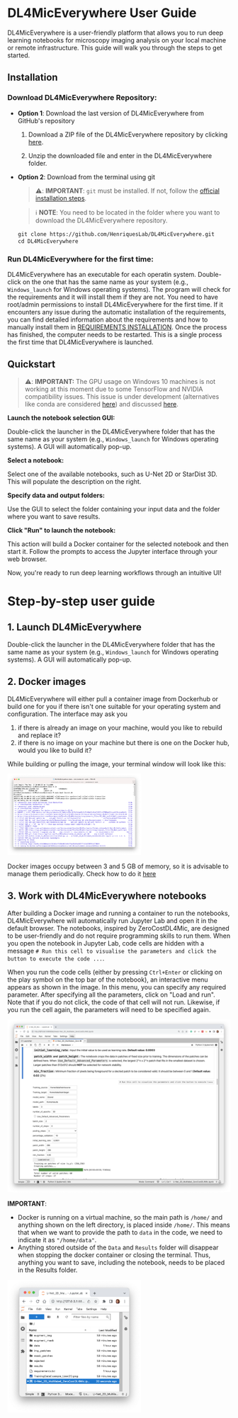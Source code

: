 # DL4MicEverywhere User Guide

DL4MicEverywhere is a user-friendly platform that allows you to run deep learning notebooks for microscopy imaging analysis on your local machine or remote infrastructure. This guide will walk you through the steps to get started.

## Installation

### Download DL4MicEverywhere Repository:

* **Option 1**: Download the last version of DL4MicEverywhere from GitHub's repository

    1. Download a ZIP file of the DL4MicEverywhere repository by clicking [here](https://github.com/HenriquesLab/DL4MicEverywhere/archive/refs/heads/main.zip).

    2. Unzip the downloaded file and enter in the DL4MicEverywhere folder. 

* **Option 2**: Download from the terminal using git

    > ⚠️: **IMPORTANT**:
    > `git` must be installed. If not, follow the [official installation steps](https://git-scm.com/book/en/v2/Getting-Started-Installing-Git).

    > ℹ️ **NOTE**:
    > You need to be located in the folder where you want to download the DL4MicEverywhere repository.

    ```
    git clone https://github.com/HenriquesLab/DL4MicEverywhere.git
    cd DL4MicEverywhere
    ```

### Run DL4MicEverywhere for the first time:
DL4MicEverywhere has an executable for each operatin system. Double-click on the one that has the same name as your system (e.g., `Windows_launch` for Windows operating systems). The program will check for the requirements and it will install them if they are not. You need to have root/admin permissions to install DL4MicEverywhere for the first time. If it encounters any issue during the automatic installation of the requirements, you can find detailed information about the requirements and how to manually install them in [REQUIREMENTS INSTALLATION](REQUIREMENTS_INSTALLATION.md).
Once the process has finished, the computer needs to be restarted. 
This is a single process the first time that DL4MicEverywhere is launched. 

## Quickstart 

> ⚠️: **IMPORTANT:**
> The GPU usage on Windows 10 machines is not working at this moment due to some TensorFlow and NVIDIA compatibility issues. This issue is under development (alternatives like conda are considered [here](https://github.com/HenriquesLab/DL4MicEverywhere/tree/Pass-to-conda)) and discussed [here](https://github.com/HenriquesLab/DL4MicEverywhere/issues/24). 

**Launch the notebook selection GUI:**

Double-click the launcher in the DL4MicEverywhere folder that has the same name as your system (e.g., `Windows_launch` for Windows operating systems). A GUI will automatically pop-up.

**Select a notebook:**

Select one of the available notebooks, such as U-Net 2D or StarDist 3D. This will populate the description on the right.

**Specify data and output folders:** 

Use the GUI to select the folder containing your input data and the folder where you want to save results. 

**Click "Run" to launch the notebook:**

This action will build a Docker container for the selected notebook and then start it. Follow the prompts to access the Jupyter interface through your web browser.

Now, you're ready to run deep learning workflows through an intuitive UI!


# Step-by-step user guide


## 1. Launch DL4MicEverywhere

Double-click the launcher in the DL4MicEverywhere folder that has the same name as your system (e.g., `Windows_launch` for Windows operating systems). A GUI will automatically pop-up.

## 2. Docker images

DL4MicEverywhere will either pull a container image from Dockerhub or build one for you if there isn't one suitable for your operating system and configuration. The interface may ask you 

1. if there is already an image on your machine, would you like to rebuild and replace it?
2. if there is no image on your machine but there is one on the Docker hub, would you like to build it?
   
While building or pulling the image, your terminal window will look like this:

<img src="https://github.com/HenriquesLab/DL4MicEverywhere/blob/documentation/Wiki%20images/IMAGE_BUILD_TERMINAL.png" 
     alt="Terminal after building a docker image"
     width="60%" 
     height="60%" />

Docker images occupy between 3 and 5 GB of memory, so it is advisable to manage them periodically. Check how to do it [here](DOCKER_DESKTOP.md)

## 3. Work with DL4MicEverywhere notebooks
After building a Docker image and running a container to run the notebooks, DL4MicEverywhere will automatically run Jupyter Lab and open it in the default browser.
The notebooks, inspired by ZeroCostDL4Mic, are designed to be user-friendly and do not require programming skills to run them. When you open the notebook in Jupyter Lab, code cells are hidden with a message `# Run this cell to visualise the parameters and click the button to execute the code ...`. 

When you run the code cells (either by pressing `Ctrl+Enter` or clicking on the play symbol on the top bar of the notebook), an interactive menu appears as shown in the image. In this menu, you can specify any required parameter. After specifying all the parameters, click on "Load and run". Note that if you do not click, the code of that cell will not run. Likewise, if you run the cell again, the parameters will need to be specified again. 

<img src="https://github.com/HenriquesLab/DL4MicEverywhere/blob/documentation/Wiki%20images/NOTEBOOK_PARAMS.png" 
     alt="Notebook parameters"
     width="100%" 
     height="100%" />

**IMPORTANT**: 
- Docker is running on a virtual machine, so the main path is `/home/` and anything shown on the left directory, is placed inside `/home/`. This means that when we want to provide the path to `data` in the code, we need to indicate it as `"/home/data"`.
- Anything stored outside of the `Data` and `Results` folder will disappear when stopping the docker container or closing the terminal. Thus, anything you want to save, including the notebook, needs to be placed in the Results folder. 

<img src="https://github.com/HenriquesLab/DL4MicEverywhere/blob/documentation/Wiki%20images/JUPYTERLAB_DIR.png" 
     alt="Jupyter Lab home directory"
     width="60%" 
     height="60%" />
